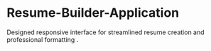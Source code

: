 # Resume-Builder-Application
Designed responsive interface for streamlined resume creation and professional formatting .
